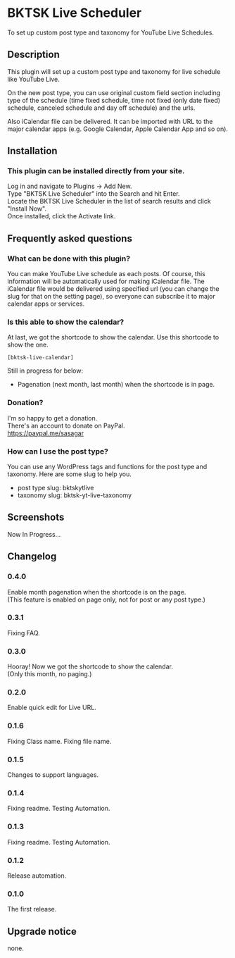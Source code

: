 # BKTSK Live Scheduler

To set up custom post type and taxonomy for YouTube Live Schedules.

## Description

This plugin will set up a custom post type and taxonomy for live schedule like YouTube Live.

On the new post type, you can use original custom field section including type of the schedule (time fixed schedule, time not fixed (only date fixed) schedule, canceled schedule and day off schedule) and the urls.

Also iCalendar file can be delivered. It can be imported with URL to the major calendar apps (e.g. Google Calendar, Apple Calendar App and so on).

## Installation

### This plugin can be installed directly from your site.

Log in and navigate to Plugins -> Add New.  
Type "BKTSK Live Scheduler" into the Search and hit Enter.  
Locate the BKTSK Live Scheduler in the list of search results and click "Install Now".  
Once installed, click the Activate link.

## Frequently asked questions

### What can be done with this plugin?

You can make YouTube Live schedule as each posts. Of course, this information will be automatically used for making iCalendar file.
The iCalendar file would be delivered using specified url (you can change the slug for that on the setting page), so everyone can subscribe it to major calendar apps or services.

### Is this able to show the calendar?

At last, we got the shortcode to show the calendar.
Use this shortcode to show the one.

```
[bktsk-live-calendar]
```

Still in progress for below:

- Pagenation (next month, last month) when the shortcode is in page.

### Donation?

I'm so happy to get a donation.  
There's an account to donate on PayPal.  
<https://paypal.me/sasagar>

### How can I use the post type?

You can use any WordPress tags and functions for the post type and taxonomy. Here are some slug to help you.

- post type slug: bktskytlive
- taxonomy slug: bktsk-yt-live-taxonomy

## Screenshots

Now In Progress...

## Changelog

### 0.4.0

Enable month pagenation when the shortcode is on the page.  
(This feature is enabled on page only, not for post or any post type.)

### 0.3.1

Fixing FAQ.

### 0.3.0

Hooray! Now we got the shortcode to show the calendar.  
(Only this month, no paging.)

### 0.2.0

Enable quick edit for Live URL.

### 0.1.6

Fixing Class name.
Fixing file name.

### 0.1.5

Changes to support languages.

### 0.1.4

Fixing readme.
Testing Automation.

### 0.1.3

Fixing readme.
Testing Automation.

### 0.1.2

Release automation.

### 0.1.0

The first release.

## Upgrade notice

none.
